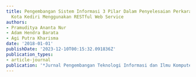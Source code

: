 ```yaml
---
title: Pengembangan Sistem Informasi 3 Pilar Dalam Penyelesaian Perkara Tilang Di
  Kota Kediri Menggunakan RESTful Web Service
authors:
- Pramuditya Ananta Nur
- Adam Hendra Barata
- Agi Putra Kharisma
date: '2018-01-01'
publishDate: '2023-12-10T00:15:32.091836Z'
publication_types:
- article-journal
publication: '*Jurnal Pengembangan Teknologi Informasi dan Ilmu Komputer*'
---
```

